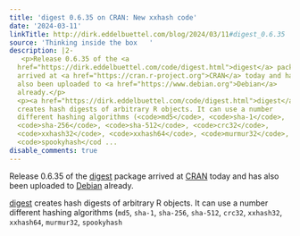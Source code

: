 ```yaml
---
title: 'digest 0.6.35 on CRAN: New xxhash code'
date: '2024-03-11'
linkTitle: http://dirk.eddelbuettel.com/blog/2024/03/11#digest_0.6.35
source: 'Thinking inside the box   '
description: |2-
   <p>Release 0.6.35 of the <a
  href="https://dirk.eddelbuettel.com/code/digest.html">digest</a> package
  arrived at <a href="https://cran.r-project.org">CRAN</a> today and has
  also been uploaded to <a href="https://www.debian.org">Debian</a>
  already.</p>
  <p><a href="https://dirk.eddelbuettel.com/code/digest.html">digest</a>
  creates hash digests of arbitrary R objects. It can use a number
  different hashing algorithms (<code>md5</code>, <code>sha-1</code>,
  <code>sha-256</code>, <code>sha-512</code>, <code>crc32</code>,
  <code>xxhash32</code>, <code>xxhash64</code>, <code>murmur32</code>,
  <code>spookyhash</cod ...
disable_comments: true
---
```

 <p>Release 0.6.35 of the <a
href="https://dirk.eddelbuettel.com/code/digest.html">digest</a> package
arrived at <a href="https://cran.r-project.org">CRAN</a> today and has
also been uploaded to <a href="https://www.debian.org">Debian</a>
already.</p>
<p><a href="https://dirk.eddelbuettel.com/code/digest.html">digest</a>
creates hash digests of arbitrary R objects. It can use a number
different hashing algorithms (<code>md5</code>, <code>sha-1</code>,
<code>sha-256</code>, <code>sha-512</code>, <code>crc32</code>,
<code>xxhash32</code>, <code>xxhash64</code>, <code>murmur32</code>,
<code>spookyhash</cod ...